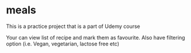 # meals

This is a practice project that is a part of Udemy course

Your can view list of recipe and mark them as favourite. Also have filtering option (i.e. Vegan, vegetarian, lactose free etc)
